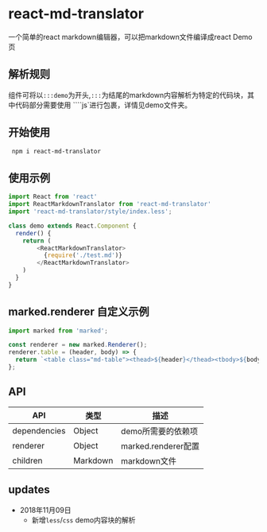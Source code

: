 # react-md-translator

一个简单的react markdown编辑器，可以把markdown文件编译成react Demo 页

## 解析规则

组件可将以` :::demo `为开头,`:::`为结尾的markdown内容解析为特定的代码块，其中代码部分需要使用 ````js`进行包裹，详情见demo文件夹。

## 开始使用

```bash
 npm i react-md-translator
```

## 使用示例

```js
import React from 'react'
import ReactMarkdownTranslator from 'react-md-translator'
import 'react-md-translator/style/index.less';

class demo extends React.Component {
  render() {
    return (
        <ReactMarkdownTranslator>
          {require('./test.md')}
        </ReactMarkdownTranslator>
    )
  }
}

```

## marked.renderer 自定义示例

```js
import marked from 'marked';

const renderer = new marked.Renderer();
renderer.table = (header, body) => {
  return `<table class="md-table"><thead>${header}</thead><tbody>${body}</tbody></table>`;
};
```

## API

| API          | 类型     | 描述          |
| ------------ | ------ | ----------- |
| dependencies | Object | demo所需要的依赖项 |
| renderer     | Object | marked.renderer配置 |
| children     | Markdown | markdown文件 |


## updates

- 2018年11月09日
    - 新增`less`/`css` demo内容块的解析
 